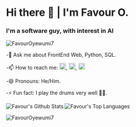 ###
<h1>Hi there 👋 | I'm Favour O. </h1>
<h3>I'm a software guy, with interest in AI </h3>

<p align="left"> <img src="https://komarev.com/ghpvc/?username=FavourOyewumi7&label=Profile%20views&color=0e75b6&style=flat" alt="FavourOyewumi7" /> </p>

-💬 Ask me about FrontEnd Web, Python, SQL.

-📫 How to reach me: [<img src='https://img.icons8.com/fluency/48/000000/gmail-new.png' alt='gmail' height='18'>](mailto:oyewumifavour65@gmail.com), [<img src='https://img.icons8.com/color/48/000000/twitter--v1.png' alt='twitter' height='18'>](https://twitter.com/ayomideif), [<img src='https://img.icons8.com/external-justicon-flat-justicon/64/000000/external-linkedin-social-media-justicon-flat-justicon.png' alt='LinkedIn' height='18'>](https://www.linkedin.com/in/favour-oyewumi-3610731a6/)

-😄 Pronouns: He/Him.

-⚡ Fun fact: I play the drums very well 🐱‍👤.


<img align="left" alt="Favour's Github Stats" src="https://github-readme-stats.vercel.app/api?username=FavourOyewumi7&count_private=true&show_icons=true&theme=dark&line_height=40&hide=contribs"/>

<img  alt="Favour's Top Languages" src="https://github-readme-stats.vercel.app/api/top-langs/?username=FavourOyewumi7&layout=compact&count_private=true&show_icons=true&theme=dark&line_height=30"/>

<p><img align="center" src="https://github-readme-streak-stats.herokuapp.com/?user=FavourOyewumi7&" alt="FavourOyewumi7" /></p>
<!--
**FavourOyewumi7/FavourOyewumi7** is a ✨ _special_ ✨ repository because its `README.md` (this file) appears on your GitHub profile.

Here are some ideas to get you started:

🔭 I’m currently working on ...
- 
- 👯 I’m looking to collaborate on ...
- 🤔 I’m looking for help with ...

- 
-
-->
